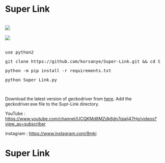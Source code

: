 # Super Link

<br>
<img src="https://c.top4top.net/p_785hzt041.png" />
<br>
<br>
<img src="https://b.top4top.net/p_785zvii51.png" />
<br>

<br>
<pre>use python2</pre>
<pre>git clone https://github.com/korsanye/Super-Link.git && cd Super-Link </pre>
<pre>python -m pip install -r requirements.txt </pre>
<pre>python Super_Link.py</pre>

<br>

<p>
  Download the latest version of geckodriver from <a href="https://github.com/mozilla/geckodriver/releases">here</a>. Add the geckodriver.exe file to the Supr-Link directory.
</p>

YouTube : https://www.youtube.com/channel/UCQKMd8MZdk6dn7qjaIj47Hg/videos?view_as=subscriber

instagram : https://www.instagram.com/8mkj

# Super Link
